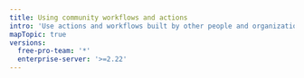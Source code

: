 ```yaml
---
title: Using community workflows and actions
intro: 'Use actions and workflows built by other people and organizations, including {{ site.data.variables.product.prodname_dotcom }}.'
mapTopic: true
versions:
  free-pro-team: '*'
  enterprise-server: '>=2.22'
---
```



